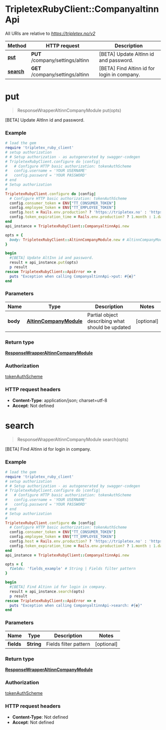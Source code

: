 # TripletexRubyClient::CompanyaltinnApi

All URIs are relative to *https://tripletex.no/v2*

Method | HTTP request | Description
------------- | ------------- | -------------
[**put**](CompanyaltinnApi.md#put) | **PUT** /company/settings/altinn | [BETA] Update AltInn id and password.
[**search**](CompanyaltinnApi.md#search) | **GET** /company/settings/altinn | [BETA] Find Altinn id for login in company.


# **put**
> ResponseWrapperAltinnCompanyModule put(opts)

[BETA] Update AltInn id and password.



### Example
```ruby
# load the gem
require 'tripletex_ruby_client'
# setup authorization
# # Setup authorization - as autogenerated by swagger-codegen
# TripletexRubyClient.configure do |config|
#   # Configure HTTP basic authorization: tokenAuthScheme
#   config.username = 'YOUR USERNAME'
#   config.password = 'YOUR PASSWORD'
# end
# Setup authorization
# 
TripletexRubyClient.configure do |config|
  # Configure HTTP basic authorization: tokenAuthScheme
  config.consumer_token = ENV["TT_CONSUMER_TOKEN"]
  config.employee_token = ENV["TT_EMPLOYEE_TOKEN"]
  config.host = Rails.env.production? ? 'https://tripletex.no' : 'https://api.tripletex.io'
  config.token_expiration_time = Rails.env.production? ? 1.month : 1.day
end
api_instance = TripletexRubyClient::CompanyaltinnApi.new

opts = { 
  body: TripletexRubyClient::AltinnCompanyModule.new # AltinnCompanyModule | Partial object describing what should be updated
}

begin
  #[BETA] Update AltInn id and password.
  result = api_instance.put(opts)
  p result
rescue TripletexRubyClient::ApiError => e
  puts "Exception when calling CompanyaltinnApi->put: #{e}"
end
```

### Parameters

Name | Type | Description  | Notes
------------- | ------------- | ------------- | -------------
 **body** | [**AltinnCompanyModule**](AltinnCompanyModule.md)| Partial object describing what should be updated | [optional] 

### Return type

[**ResponseWrapperAltinnCompanyModule**](ResponseWrapperAltinnCompanyModule.md)

### Authorization

[tokenAuthScheme](../README.md#tokenAuthScheme)

### HTTP request headers

 - **Content-Type**: application/json; charset=utf-8
 - **Accept**: Not defined



# **search**
> ResponseWrapperAltinnCompanyModule search(opts)

[BETA] Find Altinn id for login in company.



### Example
```ruby
# load the gem
require 'tripletex_ruby_client'
# setup authorization
# # Setup authorization - as autogenerated by swagger-codegen
# TripletexRubyClient.configure do |config|
#   # Configure HTTP basic authorization: tokenAuthScheme
#   config.username = 'YOUR USERNAME'
#   config.password = 'YOUR PASSWORD'
# end
# Setup authorization
# 
TripletexRubyClient.configure do |config|
  # Configure HTTP basic authorization: tokenAuthScheme
  config.consumer_token = ENV["TT_CONSUMER_TOKEN"]
  config.employee_token = ENV["TT_EMPLOYEE_TOKEN"]
  config.host = Rails.env.production? ? 'https://tripletex.no' : 'https://api.tripletex.io'
  config.token_expiration_time = Rails.env.production? ? 1.month : 1.day
end
api_instance = TripletexRubyClient::CompanyaltinnApi.new

opts = { 
  fields: 'fields_example' # String | Fields filter pattern
}

begin
  #[BETA] Find Altinn id for login in company.
  result = api_instance.search(opts)
  p result
rescue TripletexRubyClient::ApiError => e
  puts "Exception when calling CompanyaltinnApi->search: #{e}"
end
```

### Parameters

Name | Type | Description  | Notes
------------- | ------------- | ------------- | -------------
 **fields** | **String**| Fields filter pattern | [optional] 

### Return type

[**ResponseWrapperAltinnCompanyModule**](ResponseWrapperAltinnCompanyModule.md)

### Authorization

[tokenAuthScheme](../README.md#tokenAuthScheme)

### HTTP request headers

 - **Content-Type**: Not defined
 - **Accept**: Not defined



